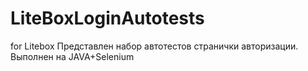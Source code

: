 # LiteBoxLoginAutotests
for Litebox
Представлен набор автотестов странички авторизации. Выполнен на JAVA+Selenium
